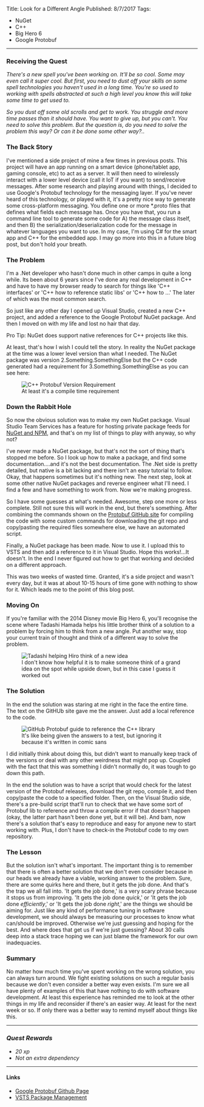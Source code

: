 Title: Look for a Different Angle
Published: 8/7/2017
Tags: 
- NuGet
- C++
- Big Hero 6
- Google Protobuf
---

### Receiving the Quest
*There's a new spell you've been working on. It'll be so cool. Some may even call it super cool. But first, you need to dust off your skills on some spell technologies you haven't used in a long time. You're so used to working with spells abstracted at such a high level you know this will take some time to get used to.*

*So you dust off some old scrolls and get to work. You struggle and more time passes than it should have. You want to give up, but you can't. You need to solve this problem. But the question is, do you need to solve the problem this way? Or can it be done some other way?..*

### The Back Story

I've mentioned a side project of mine a few times in previous posts. This project will have an app running on a smart device (phone/tablet app, gaming console, etc) to act as a server. It will then need to wirelessly interact with a lower level device (call it IoT if you want) to send/receive messages. After some research and playing around with things, I decided to use Google's Protobuf technology for the messaging layer. If you've never heard of this technology, or played with it, it's a pretty nice way to generate some cross-platform messaging. You define one or more *.proto files that defines what fields each message has. Once you have that, you run a command line tool to generate some code for A) the message class itself, and then B) the serialization/deserialization code for the message in whatever languages you want to use. In my case, I'm using C# for the smart app and C++ for the embedded app. I may go more into this in a future blog post, but don't hold your breath.

### The Problem

I'm a .Net developer who hasn't done much in other camps in quite a long while. Its been about 6 years since I've done any real development in C++ and have to have my browser ready to search for things like 'C++ interfaces' or 'C++ how to reference static libs' or 'C++ how to ...' The later of which was the most common search.

So just like any other day I opened up Visual Studio, created a new C++ project, and added a reference to the Google Protobuf NuGet package. And then I moved on with my life and lost no hair that day.

<div class="alert alert-info">
  <p>Pro Tip: NuGet does support native references for C++ projects like this. </p>
</div>

At least, that's how I wish I could tell the story. In reality the NuGet package at the time was a lower level version than what I needed. The NuGet package was version 2.Something.SomethingElse but the C++ code generated had a requirement for 3.Something.SomethingElse as you can see here:

<figure>
  <img src="__StorageSiteUrl__/Assets/Images/BlogPostImages/03/CppProtobufVersionRequirement.png" alt="C++ Protobuf Version Requirement" class="img-responsive">
  <figcaption>At least it's a compile time requirement</figcaption>
</figure>

### Down the Rabbit Hole

So now the obvious solution was to make my own NuGet package. Visual Studio Team Services has a feature for hosting private package feeds for [NuGet and NPM](https://www.visualstudio.com/en-us/docs/package/overview), and that's on my list of things to play with anyway, so why not? 

I've never made a NuGet package, but that's not the sort of thing that's stopped me before. So I look up how to make a package, and find some documentation....and it's not the best documentation. The .Net side is pretty detailed, but native is a bit lacking and there isn't an easy tutorial to follow. Okay, that happens sometimes but it's nothing new. The next step, look at some other native NuGet packages and reverse engineer what I'll need. I find a few and have something to work from. Now we're making progress. 

So I have some guesses at what's needed. Awesome, step one more or less complete. Still not sure this will work in the end, but there's something. After combining the commands shown on the [Protobuf GitHub site](https://github.com/google/protobuf/blob/master/src/README.md) for compiling the code with some custom commands for downloading the git repo and copy/pasting the required files somewhere else, we have an automated script. 

Finally, a NuGet package has been made. Now to use it. I upload this to VSTS and then add a reference to it in Visual Studio. Hope this works!...It doesn't. In the end I never figured out how to get that working and decided on a different approach. 

This was two weeks of wasted time. Granted, it's a side project and wasn't every day, but it was at about 10-15 hours of time gone with nothing to show for it. Which leads me to the point of this blog post. 

### Moving On

If you're familiar with the 2014 Disney movie Big Hero 6, you'll recognise the scene where Tadashi Hamada helps his little brother think of a solution to a problem by forcing him to think from a new angle. Put another way, stop your current train of thought and think of a different way to solve the problem.

<figure>
  <img src="__StorageSiteUrl__/Assets/Images/BlogPostImages/03/TadashiThinkFromANewAngle.gif" alt="Tadashi helping Hiro think of a new idea" class="img-responsive">
  <figcaption>I don't know how helpful it is to make someone think of a grand idea on the spot while upside down, but in this case I guess it worked out</figcaption>
</figure>


### The Solution

In the end the solution was staring at me right in the face the entire time. The text on the GitHUb site gave me the answer. Just add a local reference to the code.

<figure>
  <img src="__StorageSiteUrl__/Assets/Images/BlogPostImages/03/HowToReferenceProtobufCpp.png" alt="GitHub Protobuf guide to reference the C++ library" class="img-responsive">
  <figcaption>It's like being given the answers to a test, but ignoring it because it's written in comic sans</figcaption>
</figure>

I did initially think about doing this, but didn't want to manually keep track of the versions or deal with any other weirdness that might pop up. Coupled with the fact that this was something I didn't normally do, it was tough to go down this path.

In the end the solution was to have a script that would check for the latest version of the Protobuf releases, download the git repo, compile it, and then copy/paste the code to a specified folder. Then, on the Visual Studio side, there's a pre-build script that'll run to check that we have some sort of Protobuf lib to reference and throw a compile error if that doesn't happen (okay, the latter part hasn't been done yet, but it will be). And bam, now there's a solution that's easy to reproduce and easy for anyone new to start working with. Plus, I don't have to check-in the Protobuf code to my own repository. 

### The Lesson

But the solution isn't what's important. The important thing is to remember that there is often a better solution that we don't even consider because in our heads we already have a viable, working answer to the problem. Sure, there are some quirks here and there, but it gets the job done. And that's the trap we all fall into. 'It gets the job done,' is a very scary phrase because it stops us from improving. 'It gets the job done *quick*,' or 'It gets the job done *efficiently*,' or 'It gets the job done *right*,' are the things we should be aiming for. Just like any kind of performance tuning in software development, we should always be measuring our processes to know what can/should be improved. Otherwise we're just guessing and hoping for the best. And where does that get us if we're just guessing? About 30 calls deep into a stack trace hoping we can just blame the framework for our own inadequacies.

### Summary

No matter how much time you've spent working on the wrong solution, you can always turn around. We fight existing solutions on such a regular basis because we don't even consider a better way even exists. I'm sure we all have plenty of examples of this that have nothing to do with software development. At least this experience has reminded me to look at the other things in my life and reconsider if there's an easier way. At least for the next week or so. If only there was a better way to remind myself about things like this.

---

### *Quest Rewards*
- *20 xp*
- *Not an extra dependency*
---

#### Links
- [Google Protobuf Github Page](https://github.com/google/protobuf)
- [VSTS Package Management](https://www.visualstudio.com/en-us/docs/package/overview)
